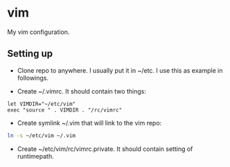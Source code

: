 vim
===

My vim configuration.

Setting up
----------

* Clone repo to anywhere. I usually put it in ~/etc. I use this as example in followings.

* Create ~/.vimrc. It should contain two things:

```vim
let VIMDIR="~/etc/vim"
exec "source " . VIMDIR . "/rc/vimrc"
```

* Create symlink ~/.vim that will link to the vim repo:

```sh
ln -s ~/etc/vim ~/.vim
```

* Create ~/etc/vim/rc/vimrc.private. It should contain setting of runtimepath.
